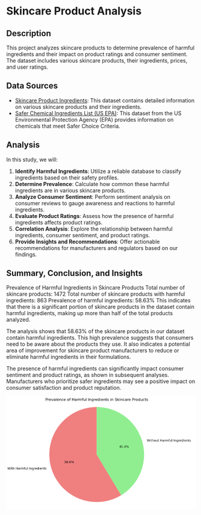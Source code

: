 # Skincare Product Analysis

## Description
This project analyzes skincare products to determine prevalence of harmful ingredients and their impact
on product ratings and consumer sentiment. The dataset includes various skincare products, their ingredients, 
prices, and user ratings.

## Data Sources
- [Skincare Product Ingredients](https://www.kaggle.com/datasets/dominoweir/skincare-product-ingredients): This dataset contains detailed information on various skincare products and their ingredients.
- [Safer Chemical Ingredients List (US EPA)](https://www.epa.gov/saferchoice/safer-ingredients#greencircle): This dataset from the US Environmental Protection Agency (EPA) provides information on chemicals that meet Safer Choice Criteria.

## Analysis
In this study, we will:
1. **Identify Harmful Ingredients**: Utilize a reliable database to classify ingredients based on their safety profiles.
2. **Determine Prevalence**: Calculate how common these harmful ingredients are in various skincare products.
3. **Analyze Consumer Sentiment**: Perform sentiment analysis on consumer reviews to gauge awareness and reactions to harmful ingredients.
4. **Evaluate Product Ratings**: Assess how the presence of harmful ingredients affects product ratings.
5. **Correlation Analysis**: Explore the relationship between harmful ingredients, consumer sentiment, and product ratings.
6. **Provide Insights and Recommendations**: Offer actionable recommendations for manufacturers and regulators based on our findings.

## Summary, Conclusion, and Insights
Prevalence of Harmful Ingredients in Skincare Products
Total number of skincare products: 1472
Total number of skincare products with harmful ingredients: 863
Prevalence of harmful ingredients: 58.63%
This indicates that there is a significant portion of skincare products in the dataset contain harmful ingredients, making up more than half of the total products analyzed.

The analysis shows that 58.63% of the skincare products in our dataset contain harmful ingredients. This high prevalence suggests that consumers need to be aware about the products they use. It also indicates a potential area of improvement for skincare product manufacturers to reduce or eliminate harmful ingredients in their formulations.

The presence of harmful ingredients can significantly impact consumer sentiment and product ratings, as shown in subsequent analyses. Manufacturers who prioritize safer ingredients may see a positive impact on consumer satisfaction and product reputation.

![Screenshot of the pie chart of total skincare products with and without harmful ingredients](https://github.com/larasodjati/Skincare_EDA/blob/main/Pie%20Chart%20Skincare%20Products.png)
